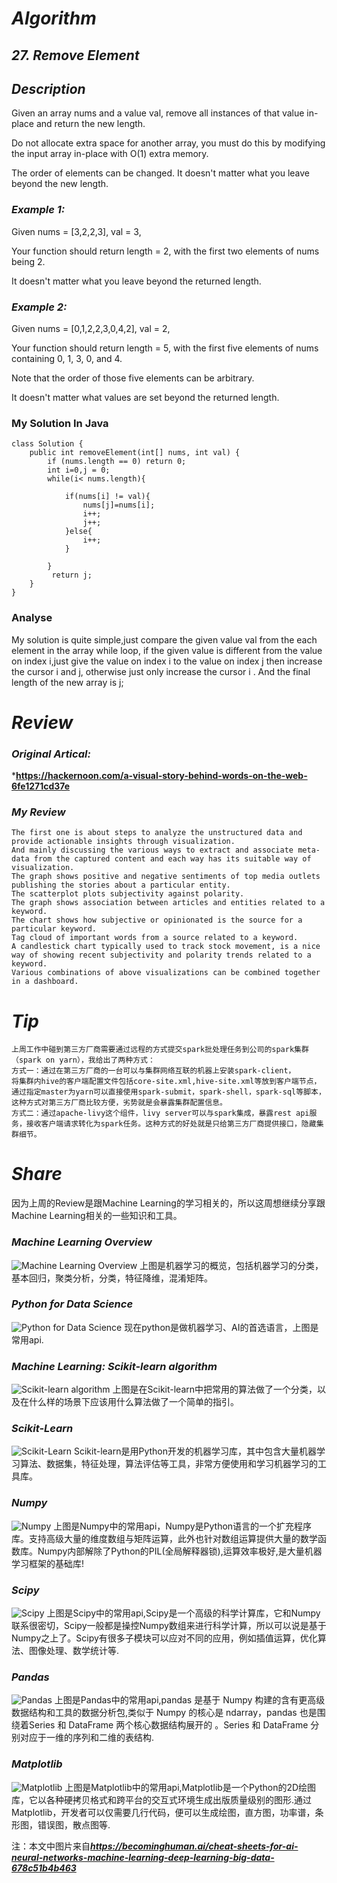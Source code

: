 # ***Algorithm***
## ***27. Remove Element***
## ***Description***
Given an array nums and a value val, remove all instances of that value in-place and return the new length.

Do not allocate extra space for another array, you must do this by modifying the input array in-place with O(1) extra memory.

The order of elements can be changed. It doesn't matter what you leave beyond the new length.

### ***Example 1:***

Given nums = [3,2,2,3], val = 3,

Your function should return length = 2, with the first two elements of nums being 2.

It doesn't matter what you leave beyond the returned length.
### ***Example 2:***

Given nums = [0,1,2,2,3,0,4,2], val = 2,

Your function should return length = 5, with the first five elements of nums containing 0, 1, 3, 0, and 4.

Note that the order of those five elements can be arbitrary.

It doesn't matter what values are set beyond the returned length.
### My Solution In Java
```
class Solution {
    public int removeElement(int[] nums, int val) {
        if (nums.length == 0) return 0;
        int i=0,j = 0;
        while(i< nums.length){
        
            if(nums[i] != val){
                nums[j]=nums[i];
                i++;
                j++;
            }else{
                i++;
            }
            
        }
         return j;
    }
}
```
### Analyse
My  solution is quite simple,just compare the given value val from the each element in the array while loop,
if the given value is different from the value on index i,just give the value on index i to the value on index j then increase the cursor i and j,
otherwise just only increase the cursor i .
And the final length of the new array is j;
# ***Review***
### ***Original Artical:***

***https://hackernoon.com/a-visual-story-behind-words-on-the-web-6fe1271cd37e**
### ***My Review***
```
The first one is about steps to analyze the unstructured data and provide actionable insights through visualization.
And mainly discussing the various ways to extract and associate meta-data from the captured content and each way has its suitable way of visualization.
The graph shows positive and negative sentiments of top media outlets publishing the stories about a particular entity. 
The scatterplot plots subjectivity against polarity.
The graph shows association between articles and entities related to a keyword.
The chart shows how subjective or opinionated is the source for a particular keyword.
Tag cloud of important words from a source related to a keyword.
A candlestick chart typically used to track stock movement, is a nice way of showing recent subjectivity and polarity trends related to a keyword. 
Various combinations of above visualizations can be combined together in a dashboard.

```

# ***Tip***
```
上周工作中碰到第三方厂商需要通过远程的方式提交spark批处理任务到公司的spark集群（spark on yarn），我给出了两种方式：
方式一：通过在第三方厂商的一台可以与集群网络互联的机器上安装spark-client，
将集群内hive的客户端配置文件包括core-site.xml,hive-site.xml等放到客户端节点，
通过指定master为yarn可以直接使用spark-submit，spark-shell，spark-sql等脚本，这种方式对第三方厂商比较方便，劣势就是会暴露集群配置信息。
方式二：通过apache-livy这个组件，livy server可以与spark集成，暴露rest api服务，接收客户端请求转化为spark任务。这种方式的好处就是只给第三方厂商提供接口，隐藏集群细节。
```
# ***Share***
因为上周的Review是跟Machine Learning的学习相关的，所以这周想继续分享跟Machine Learning相关的一些知识和工具。
### ***Machine Learning Overview***
![Machine Learning Overview](https://raw.githubusercontent.com/Daheyoyo/arts/blob/master/Machine%20Learning%20Overview.png)
上图是机器学习的概览，包括机器学习的分类，基本回归，聚类分析，分类，特征降维，混淆矩阵。

### ***Python for Data Science***
![Python for Data Science](https://raw.githubusercontent.com/Daheyoyo/arts/blob/master/Python%20for%20Data%20Science-basis.png)
现在python是做机器学习、AI的首选语言，上图是常用api.

### ***Machine Learning: Scikit-learn algorithm***
![Scikit-learn algorithm](https://raw.githubusercontent.com/Daheyoyo/arts/master/Scikit-learn%20algorithm.png)
上图是在Scikit-learn中把常用的算法做了一个分类，以及在什么样的场景下应该用什么算法做了一个简单的指引。

### ***Scikit-Learn***
![Scikit-Learn](https://raw.githubusercontent.com/Daheyoyo/arts/master/Scikit-Learn.png)
Scikit-learn是用Python开发的机器学习库，其中包含大量机器学习算法、数据集，特征处理，算法评估等工具，非常方便使用和学习机器学习的工具库。

### ***Numpy***
![Numpy](https://raw.githubusercontent.com/Daheyoyo/arts/master/Numpy.png)
上图是Numpy中的常用api，Numpy是Python语言的一个扩充程序库。支持高级大量的维度数组与矩阵运算，此外也针对数组运算提供大量的数学函数库。Numpy内部解除了Python的PIL(全局解释器锁),运算效率极好,是大量机器学习框架的基础库!

### ***Scipy***
![Scipy](https://raw.githubusercontent.com/Daheyoyo/arts/master/Scipy.png)
上图是Scipy中的常用api,Scipy是一个高级的科学计算库，它和Numpy联系很密切，Scipy一般都是操控Numpy数组来进行科学计算，所以可以说是基于Numpy之上了。Scipy有很多子模块可以应对不同的应用，例如插值运算，优化算法、图像处理、数学统计等.

### ***Pandas***
![Pandas](https://raw.githubusercontent.com/Daheyoyo/arts/master/Pandas.png)
上图是Pandas中的常用api,pandas 是基于 Numpy 构建的含有更高级数据结构和工具的数据分析包,类似于 Numpy 的核心是 ndarray，pandas 也是围绕着Series 和 DataFrame 两个核心数据结构展开的 。Series 和 DataFrame 分别对应于一维的序列和二维的表结构.

### ***Matplotlib***
![Matplotlib](https://raw.githubusercontent.com/Daheyoyo/arts/master/Matplotlib.png)
上图是Matplotlib中的常用api,Matplotlib是一个Python的2D绘图库，它以各种硬拷贝格式和跨平台的交互式环境生成出版质量级别的图形.通过Matplotlib，开发者可以仅需要几行代码，便可以生成绘图，直方图，功率谱，条形图，错误图，散点图等.

注：本文中图片来自***https://becominghuman.ai/cheat-sheets-for-ai-neural-networks-machine-learning-deep-learning-big-data-678c51b4b463***
